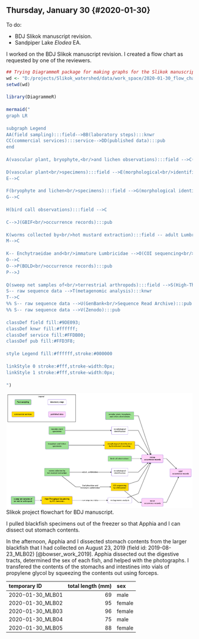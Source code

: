 
## Thursday, January 30 {#2020-01-30}

To do:

* BDJ Slikok manuscript revision.
* Sandpiper Lake *Elodea* EA.

I worked on the BDJ Slikok manuscript revision. I created a flow chart as requested by one of the reviewers.

```r
## Trying DiagrammeR package for making graphs for the Slikok manuscript.
wd <- "D:/projects/Slikok_watershed/data/work_space/2020-01-30_flow_charts"
setwd(wd)

library(DiagrammeR)

mermaid("
graph LR

subgraph Legend
AA(field sampling):::field-->BB(laboratory steps):::knwr
CC(commercial services):::service-->DD(published data):::pub
end

A(vascular plant, bryophyte,<br/>and lichen observations):::field -->C(Arctos<br/>occurrence records):::pub

D(vascular plant<br/>specimens):::field -->E(morphological<br/>identification):::knwr
E-->C

F(bryophyte and lichen<br/>specimens):::field -->G(morphological identification<br/>by Enlichened Consulting):::service
G-->C

H(bird call observations):::field -->C

C-->J(GBIF<br/>occurrence records):::pub

K(worms collected by<br/>hot mustard extraction):::field -- adult Lumbricidae -->M(morphological<br/>identification):::knwr
M-->C

K-- Enchytraeidae and<br/>immature Lumbricidae -->O(COI sequencing<br/>by LifeScanner):::service
O-->C
O-->P(BOLD<br/>occurrence records):::pub
P-->J

Q(sweep net samples of<br/>terrestrial arthropods):::field -->S(High-Throughput Sequencing<br/>by RTL Genomics):::service
S-- raw sequence data -->T(metagenomic analysis):::knwr
T-->C
%% S-- raw sequence data -->U(GenBank<br/>Sequence Read Archive):::pub
%% S-- raw sequence data -->V(Zenodo):::pub

classDef field fill:#9DE093;
classDef knwr fill:#ffffff;
classDef service fill:#FFDB00;
classDef pub fill:#FFD3F8;

style Legend fill:#ffffff,stroke:#000000

linkStyle 0 stroke:#fff,stroke-width:0px;
linkStyle 1 stroke:#fff,stroke-width:0px;

")

```

![Slikok project flowchart for BDJ manuscript](2020-01-30-1117_flowchart.png)\
Slikok project flowchart for BDJ manuscript.

I pulled blackfish specimens out of the freezer so that Apphia and I can dissect out stomach contents.

In the afternoon, Apphia and I dissected stomach contents from the larger blackfish that I had collected on August 23, 2019 (field id: 2019-08-23_MLB02) [@bowser_work_2019]. Apphia dissected out the digestive tracts, determined the sex of each fish, and helped with the photographs. I transfered the contents of the stomachs and intestines into vials of propylene glycol by squeezing the contents out using forceps.

temporary ID|total length (mm)|sex
|:---|---:|:---|
2020-01-30_MLB01|69|male
2020-01-30_MLB02|95|female
2020-01-30_MLB03|96|female
2020-01-30_MLB04|75|male
2020-01-30_MLB05|88|female

